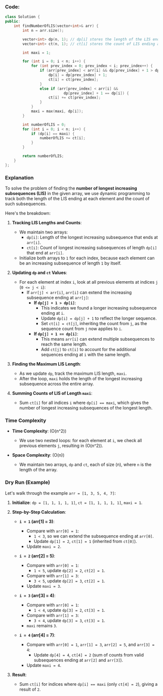 ### Code:
```cpp
class Solution {
public:
    int findNumberOfLIS(vector<int>& arr) {
        int n = arr.size();

        vector<int> dp(n, 1); // dp[i] stores the length of the LIS ending at arr[i]
        vector<int> ct(n, 1); // ct[i] stores the count of LIS ending at arr[i]

        int maxi = 1;

        for (int i = 0; i < n; i++) {
            for (int prev_index = 0; prev_index < i; prev_index++) {
                if (arr[prev_index] < arr[i] && dp[prev_index] + 1 > dp[i]) {
                    dp[i] = dp[prev_index] + 1;
                    ct[i] = ct[prev_index];
                } 
                else if (arr[prev_index] < arr[i] &&
                           dp[prev_index] + 1 == dp[i]) {
                    ct[i] += ct[prev_index];
                }
            }
            maxi = max(maxi, dp[i]);
        }

        int numberOfLIS = 0;
        for (int i = 0; i < n; i++) {
            if (dp[i] == maxi) {
                numberOfLIS += ct[i];
            }
        }

        return numberOfLIS;
    }
};
```


### Explanation

To solve the problem of finding the **number of longest increasing subsequences (LIS)** in the given array, we use dynamic programming to track both the length of the LIS ending at each element and the count of such subsequences. 

Here's the breakdown:

1. **Tracking LIS Lengths and Counts**:
   - We maintain two arrays:
     - `dp[i]`: Length of the longest increasing subsequence that ends at `arr[i]`.
     - `ct[i]`: Count of longest increasing subsequences of length `dp[i]` that end at `arr[i]`.
   - Initialize both arrays to `1` for each index, because each element can be an increasing subsequence of length `1` by itself.

2. **Updating `dp` and `ct` Values**:
   - For each element at index `i`, look at all previous elements at indices `j` (`0 <= j < i`):
     - If `arr[j] < arr[i]`, `arr[i]` can extend the increasing subsequence ending at `arr[j]`:
       - **If `dp[j] + 1 > dp[i]`**:
         - This indicates we found a longer increasing subsequence ending at `i`.
         - Update `dp[i] = dp[j] + 1` to reflect the longer sequence.
         - Set `ct[i] = ct[j]`, inheriting the count from `j`, as the sequence count from `j` now applies to `i`.
       - **If `dp[j] + 1 == dp[i]`**:
         - This means `arr[i]` can extend multiple subsequences to reach the same length.
         - Add `ct[j]` to `ct[i]` to account for the additional sequences ending at `i` with the same length.

3. **Finding the Maximum LIS Length**:
   - As we update `dp`, track the maximum LIS length, `maxi`.
   - After the loop, `maxi` holds the length of the longest increasing subsequence across the entire array.

4. **Summing Counts of LIS of Length `maxi`**:
   - Sum `ct[i]` for all indices `i` where `dp[i] == maxi`, which gives the number of longest increasing subsequences of the longest length.

### Time Complexity

- **Time Complexity**: \(O(n^2)\)
  - We use two nested loops: for each element at `i`, we check all previous elements `j`, resulting in \(O(n^2)\).
  
- **Space Complexity**: \(O(n)\)
  - We maintain two arrays, `dp` and `ct`, each of size \(n\), where `n` is the length of the array.

### Dry Run (Example)

Let's walk through the example `arr = [1, 3, 5, 4, 7]`:

1. **Initialize**: `dp = [1, 1, 1, 1, 1]`, `ct = [1, 1, 1, 1, 1]`, `maxi = 1`.

2. **Step-by-Step Calculation**:

   - **`i = 1` (arr[1] = 3)**:
     - Compare with `arr[0] = 1`:
       - `1 < 3`, so we can extend the subsequence ending at `arr[0]`.
       - Update `dp[1] = 2`, `ct[1] = 1` (inherited from `ct[0]`).
     - Update `maxi = 2`.
   
   - **`i = 2` (arr[2] = 5)**:
     - Compare with `arr[0] = 1`:
       - `1 < 5`, update `dp[2] = 2`, `ct[2] = 1`.
     - Compare with `arr[1] = 3`:
       - `3 < 5`, update `dp[2] = 3`, `ct[2] = 1`.
     - Update `maxi = 3`.

   - **`i = 3` (arr[3] = 4)**:
     - Compare with `arr[0] = 1`:
       - `1 < 4`, update `dp[3] = 2`, `ct[3] = 1`.
     - Compare with `arr[1] = 3`:
       - `3 < 4`, update `dp[3] = 3`, `ct[3] = 1`.
     - `maxi` remains `3`.

   - **`i = 4` (arr[4] = 7)**:
     - Compare with `arr[0] = 1`, `arr[1] = 3`, `arr[2] = 5`, and `arr[3] = 4`:
       - Update `dp[4] = 4`, `ct[4] = 2` (sum of counts from valid subsequences ending at `arr[2]` and `arr[3]`).
     - Update `maxi = 4`.

3. **Result**:
   - Sum `ct[i]` for indices where `dp[i] == maxi` (only `ct[4] = 2`), giving a result of `2`.
